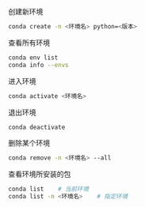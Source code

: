创建新环境
```sh
conda create -n <环境名> python=<版本>
```

查看所有环境
```sh
conda env list
conda info --envs
```

进入环境
```sh
conda activate <环境名>
```

退出环境
```sh
conda deactivate
```

删除某个环境
```sh
conda remove -n <环境名> --all
```

查看环境所安装的包
```sh
conda list    # 当前环境
conda list -n <环境名>    # 指定环境
```